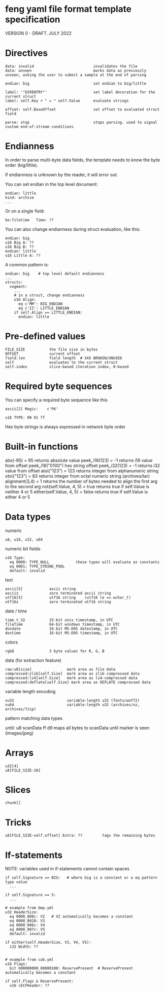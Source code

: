 # feng yaml file format template specification

VERSION 0 - DRAFT. JULY 2022


# Directives

```
data: invalid                           invalidates the file
data: unseen                            marks data as previously unseen, asking the user to submit a sample at the end of parsing

endian: big                             set endian to big/little

label: '"DIRENTRY"'                     set label decoration for the current struct
label: self.Key + " = " self.Value      evaluate strings

offset: self.BaseOffset                 set offset to evaluated struct field

parse: stop                             stops parsing. used to signal custom end-of-stream conditions
```

# Endianness

In order to parse multi-byte data fields, the template needs to know the byte order (big/little).

If endianness is unknown by the reader, it will error out.

You can set endian in the top level document:

```
endian: little
kind: archive
...
```

Or on a single field:

```
be:filetime   Time: ??
```

You can also change endianness during struct evaluation, like this:

```
endian: big
u16 Big A: ??
u16 Big B: ??
endian: little
u16 Little A: ??
```

A common pattern is:

```
endian: big    # top level default endianness
...
structs:
  segment:
    ...
    # in a struct, change endianness
    u16 Align:
      eq c'MM': BIG_ENDIAN
      eq c'II': LITTLE_ENDIAN
    if self.Align == LITTLE_ENDIAN:
      endian: little
```



# Pre-defined values

```
FILE_SIZE           the file size in bytes
OFFSET              current offset
field.len           field length  # XXX BROKEN/UNUSED
self                evaluates to the current struct
self.index          slice-based iteration index, 0-based
```


# Required byte sequences

You can specify a required byte sequence like this
```
ascii[2] Magic:    c'PK'

u16 TYPE: 00 01 ff
```

Hex byte strings is always expressed in network byte order


# Built-in functions


abs(-95)       = 95  returns absolute value
peek_i16(123)  = -1  returns i16 value from offset
peek_i16("0100")    hex string offset
peek_i32(123)  = -1  returns i32 value from offset
atoi("123")    = 123   returns integer from alphanumeric string
otoi("123")    = 83    returns integer from octal numeric string (archives/tar)
alignment(3,4) = 1     returns the number of bytes needed to align the first arg to the second arg
not(self.Value, 4, 5) = true   returns true if self.Value is neither 4 or 5
either(self.Value, 4, 5) = false   returns true if self.Value is either 4 or 5


# Data types

numeric

    u8, u16, u32, u64


numeric bit fields

    u16 Type:
      eq 0000: TYPE_NULL            these types will evaluate as constants
      eq 0001: TYPE_STRING_POOL
      default: invalid


text

    ascii[5]            ascii string
    asciiz              zero terminated ascii string
    utf16[5]            utf16 string    (utf16 le == wchar_t)
    utf16z              zero terminated utf16 string


date / time

    time_t_32           32-bit unix timestamp, in UTC
    filetime            64-bit windows timestamp, in UTC
    dosdate             16-bit MS-DOS datestamp, in UTC
    dostime             16-bit MS-DOS timestamp, in UTC

colors

    rgb8                3 byte values for R, G, B


data (for extraction feature)

    raw:u8[size]                mark area as file data
    compressed:zlib[self.Size]  mark area as zlib compressed data
    compressed:lz4[self.Size]   mark area as lz4-compressed data
    compressed:deflate[self.Size] mark area as DEFLATE compressed data


variable length encoding

    vu32                        variable-length u32 (fonts/woff2)
    vu64                        variable-length u32 (archives/xz, archives/7zip)

pattern matching data types

  until: u8 scanData ff d9            maps all bytes to scanData until marker is seen (images/jpeg)



# Arrays

    u32[4]
    u8[FILE_SIZE-10]




# Slices

    chunk[]


# Tricks

    u8[FILE_SIZE-self.offset] Extra: ??         tags the remaining bytes


# If-statements

NOTE: variables used in if-statements cannot contain spaces

```
if self.Signature == BIG:   # where big is a constant or a eq pattern type value
  ...

if self.Signature == 5:
  ...

# example from bmp.yml
u32 HeaderSize:
  eq 0000_000c: V2   # V2 automatically becomes a constant
  eq 0000_0028: V3
  eq 0000_006c: V4
  eq 0000_007c: V5
  default: invalid

if either(self.HeaderSize, V3, V4, V5):
  i32 Width: ??


# example from cab.yml
u16 Flags:
  bit b00000000_00000100: ReservePresent  # ReservePresent automatically becomes a constant

if self.Flags & ReservePresent:
  u16 cbCFHeader: ??
```
